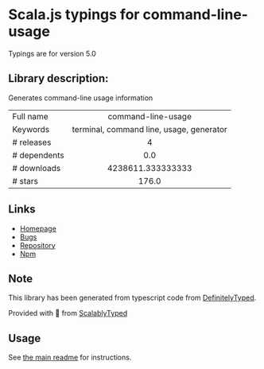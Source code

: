 
# Scala.js typings for command-line-usage

Typings are for version 5.0

## Library description:
Generates command-line usage information

|                    |                 |
| ------------------ | :-------------: |
| Full name          | command-line-usage |
| Keywords           | terminal, command line, usage, generator |
| # releases         | 4 |
| # dependents       | 0.0 |
| # downloads        | 4238611.333333333 |
| # stars            | 176.0 |

## Links
- [Homepage](https://github.com/75lb/command-line-usage#readme)
- [Bugs](https://github.com/75lb/command-line-usage/issues)
- [Repository](https://github.com/75lb/command-line-usage)
- [Npm](https://www.npmjs.com/package/command-line-usage)
    


## Note
This library has been generated from typescript code from [DefinitelyTyped](https://definitelytyped.org).

Provided with :purple_heart: from [ScalablyTyped](https://github.com/oyvindberg/ScalablyTyped)

## Usage
See [the main readme](../../readme.md) for instructions.


